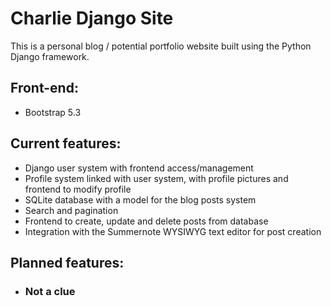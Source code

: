 # Charlie Django Site

This is a personal blog / potential portfolio website built using the Python Django framework.

## Front-end:
* Bootstrap 5.3

## Current features:
* Django user system with frontend access/management
* Profile system linked with user system, with profile pictures and frontend to modify profile
* SQLite database with a model for the blog posts system
* Search and pagination
* Frontend to create, update and delete posts from database
* Integration with the Summernote WYSIWYG text editor for post creation

## Planned features:
* ### Not a clue
